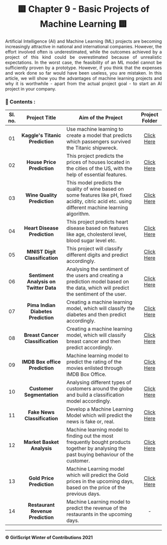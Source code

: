 <div align = 'center'>
  <h1> 🟨 Chapter 9 - Basic Projects of Machine Learning 🟨 </h1>
  </div>
  
  <p align = 'justify'>Artificial Intelligence (AI) and Machine Learning (ML) projects are becoming increasingly attractive in national and international companies. However, the effort involved often is underestimated, while the outcomes achieved by a project of this kind could be overestimated because of unrealistic expectations. In the worst case, the feasibility of an ML model cannot be sufficiently proven by a prototype. However, if you think that the expenses and work done so far would have been useless, you are mistaken. In this article, we will show you the advantages of machine learning projects and why it is worthwhile - apart from the actual project goal - to start an AI project in your company.</p>
  
### 📌 Contents :

|Sl. no.|Project Title|Aim of the Project|Project Folder|
|:-:|:-:|---|:-:|
| 01 | **Kaggle's Titanic Prediction** | Use machine learning to create a model that predicts which passengers survived the Titanic shipwreck. | [Click Here](https://github.com/girlscript/winter-of-contributing/tree/Machine_Learning/Machine_Learning/Basic_Projects_of_Machine_Learning/Kaggle's%20Titanic%20Prediction) |
| 02 | **House Price Prediction**| This project predicts the prices of houses located in the cities of the US, with the help of essential features. | [Click Here](https://github.com/girlscript/winter-of-contributing/tree/Machine_Learning/Machine_Learning/Basic_Projects_of_Machine_Learning/House%20Price%20Prediction) |
| 03 | **Wine Quality Prediction**| This model predicts the quality of wine based on some features like pH, fixed acidity, citric acid etc. using different machine learning algorithm. | [Click Here](https://github.com/girlscript/winter-of-contributing/tree/Machine_Learning/Machine_Learning/Basic_Projects_of_Machine_Learning/Wine%20Quality%20Prediction%20Project) |
| 04 | **Heart Disease Prediction**| This project predicts heart disease based on features like age, cholesterol level, blood sugar level etc. | [Click Here](https://github.com/girlscript/winter-of-contributing/tree/Machine_Learning/Machine_Learning/Basic_Projects_of_Machine_Learning/Heart%20Disease%20Prediction) | 
| 05 | **MNIST Digit Classification**| This project will classify different digits and predict accordingly. | [Click Here](https://github.com/girlscript/winter-of-contributing/tree/Machine_Learning/Machine_Learning/Basic_Projects_of_Machine_Learning/MNIST_Digit_Classification) |
| 06 | **Sentiment Analysis on Twitter Data**|  Analysing the sentiment of the users and creating a prediction model based on the data, which will predict the sentiment of the user. | [Click Here](https://github.com/girlscript/winter-of-contributing/tree/Machine_Learning/Machine_Learning/Basic_Projects_of_Machine_Learning/Twitter%20Sentiment%20Analysis) |
| 07 | **Pima Indian Diabetes Prediction**| Creating a machine learning model, which will classify the diabetes and then predict accordingly. | [Click Here](https://github.com/girlscript/winter-of-contributing/tree/Machine_Learning/Machine_Learning/Basic_Projects_of_Machine_Learning/Pima_Diabetes_Analysis) |
| 08 | **Breast Cancer Classification**| Creating a machine learning model, which will classify breast cancer and then predict accordingly. | [Click Here](https://github.com/girlscript/winter-of-contributing/tree/Machine_Learning/Machine_Learning/Basic_Projects_of_Machine_Learning/Breast%20Cancer%20Classification) |
| 09 | **IMDB Box office Prediction**| Machine learning model to predict the rating of the movies enlisted through IMDB Box Office. | [Click Here](https://github.com/girlscript/winter-of-contributing/tree/Machine_Learning/Machine_Learning/Basic_Projects_of_Machine_Learning/IMDB%20Box%20Office%20Prediction) |
| 10 | **Customer Segmentation**| Analysing different types of customers around the globe and build a classification model accordingly. | [Click Here](https://github.com/girlscript/winter-of-contributing/tree/Machine_Learning/Machine_Learning/Basic_Projects_of_Machine_Learning/Customer%20Segmentation) |
| 11 | **Fake News Classification** |  Develop a Machine Learning Model which will predict the news is fake or, real. | [Click Here](https://github.com/girlscript/winter-of-contributing/tree/Machine_Learning/Machine_Learning/Basic_Projects_of_Machine_Learning/Fake%20News%20Detection) |
| 12 | **Market Basket Analysis** | Machine learning model to finding out the most frequently bought products together by analysing the past buying behaviour of the customer. | [Click Here](https://github.com/girlscript/winter-of-contributing/tree/Machine_Learning/Machine_Learning/Basic_Projects_of_Machine_Learning/Market%20Basket%20Analysis) |
| 13 | **Gold Price Prediction** | Machine Learning model which will predict the Gold prices in the upcoming days, based on the price of the previous days. | [Click Here](https://github.com/girlscript/winter-of-contributing/tree/Machine_Learning/Machine_Learning/Basic_Projects_of_Machine_Learning/Gold%20Price%20Prediction) |
| 14 | **Restaurant Revenue Prediction** | Machine Learning model to predict the revenue of the restaurants in the upcoming days. | - |

*****************************************************************
**:copyright: GirlScript Winter of Contributions 2021**
